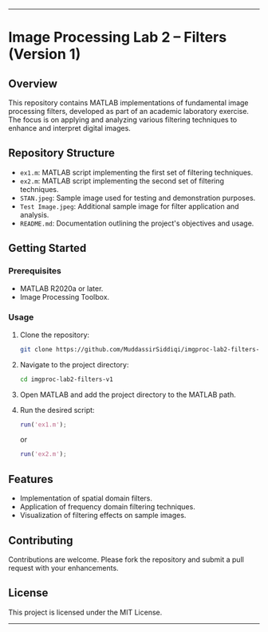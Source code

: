 

---

# Image Processing Lab 2 – Filters (Version 1)

## Overview

This repository contains MATLAB implementations of fundamental image processing filters, developed as part of an academic laboratory exercise. The focus is on applying and analyzing various filtering techniques to enhance and interpret digital images.

## Repository Structure

* `ex1.m`: MATLAB script implementing the first set of filtering techniques.
* `ex2.m`: MATLAB script implementing the second set of filtering techniques.
* `STAN.jpeg`: Sample image used for testing and demonstration purposes.
* `Test Image.jpeg`: Additional sample image for filter application and analysis.
* `README.md`: Documentation outlining the project's objectives and usage.

## Getting Started

### Prerequisites

* MATLAB R2020a or later.
* Image Processing Toolbox.

### Usage

1. Clone the repository:

   ```bash
   git clone https://github.com/MuddassirSiddiqi/imgproc-lab2-filters-v1.git
   ```
2. Navigate to the project directory:

   ```bash
   cd imgproc-lab2-filters-v1
   ```
3. Open MATLAB and add the project directory to the MATLAB path.
4. Run the desired script:

   ```matlab
   run('ex1.m');
   ```

   or

   ```matlab
   run('ex2.m');
   ```

## Features

* Implementation of spatial domain filters.
* Application of frequency domain filtering techniques.
* Visualization of filtering effects on sample images.

## Contributing

Contributions are welcome. Please fork the repository and submit a pull request with your enhancements.

## License

This project is licensed under the MIT License.

---

